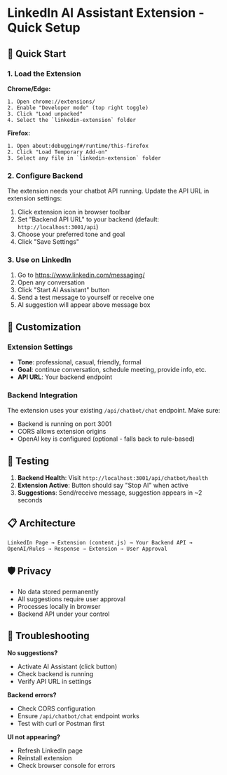 
# LinkedIn AI Assistant Extension - Quick Setup

## 🚀 Quick Start

### 1. Load the Extension

**Chrome/Edge:**
```
1. Open chrome://extensions/
2. Enable "Developer mode" (top right toggle)
3. Click "Load unpacked"
4. Select the `linkedin-extension` folder
```

**Firefox:**
```
1. Open about:debugging#/runtime/this-firefox
2. Click "Load Temporary Add-on"
3. Select any file in `linkedin-extension` folder
```

### 2. Configure Backend

The extension needs your chatbot API running. Update the API URL in extension settings:

1. Click extension icon in browser toolbar
2. Set "Backend API URL" to your backend (default: `http://localhost:3001/api`)
3. Choose your preferred tone and goal
4. Click "Save Settings"

### 3. Use on LinkedIn

1. Go to https://www.linkedin.com/messaging/
2. Open any conversation
3. Click "Start AI Assistant" button
4. Send a test message to yourself or receive one
5. AI suggestion will appear above message box

## 🎨 Customization

### Extension Settings

- **Tone**: professional, casual, friendly, formal
- **Goal**: continue conversation, schedule meeting, provide info, etc.
- **API URL**: Your backend endpoint

### Backend Integration

The extension uses your existing `/api/chatbot/chat` endpoint. Make sure:

- Backend is running on port 3001
- CORS allows extension origins
- OpenAI key is configured (optional - falls back to rule-based)

## 🔧 Testing

1. **Backend Health**: Visit `http://localhost:3001/api/chatbot/health`
2. **Extension Active**: Button should say "Stop AI" when active
3. **Suggestions**: Send/receive message, suggestion appears in ~2 seconds

## 📋 Architecture

```
LinkedIn Page → Extension (content.js) → Your Backend API → OpenAI/Rules → Response → Extension → User Approval
```

## 🛡️ Privacy

- No data stored permanently
- All suggestions require user approval
- Processes locally in browser
- Backend API under your control

## 🐛 Troubleshooting

**No suggestions?**
- Activate AI Assistant (click button)
- Check backend is running
- Verify API URL in settings

**Backend errors?**
- Check CORS configuration
- Ensure `/api/chatbot/chat` endpoint works
- Test with curl or Postman first

**UI not appearing?**
- Refresh LinkedIn page
- Reinstall extension
- Check browser console for errors
